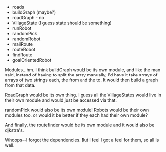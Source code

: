 - roads
- buildGraph (maybe?)
- roadGraph - no
- VillageState (I guess state should be something)
- runRobot
- randomPick
- randomRobot
- mailRoute
- routeRobot
- findRoute
- goalOrientedRobot

Modules...hm. I think buildGraph would be its own module, and like the man said,
instead of having to split the array manually, I'd have it take arrays of arrays of 
two strings each, the from and the to. It would then build a graph from that data.

RoadGraph would be its own thing. I guess all the VillageStates would live in their
own module and would just be accessed via that.

randomPick would also be its own module! Robots would be their own modules too. or would
it be better if they each had their own module?

And finally, the routefinder would be its own module and it would also be djkstra's.

Whoops--I forgot the dependencies. But I feel I got a feel for them, so all is well.